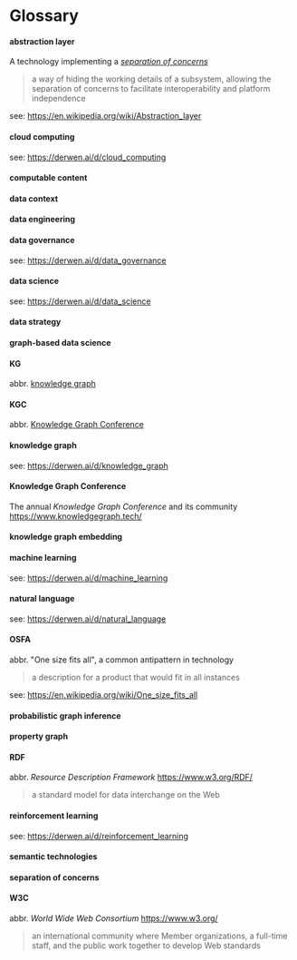 # Glossary

#### abstraction layer

A technology implementing a [*separation of concerns*](#separation-of-concerns)

> a way of hiding the working details of a subsystem, allowing the separation of concerns to facilitate interoperability and platform independence

see: <https://en.wikipedia.org/wiki/Abstraction_layer>

#### cloud computing

see: <https://derwen.ai/d/cloud_computing>

#### computable content

#### data context

#### data engineering

#### data governance

see: <https://derwen.ai/d/data_governance>

#### data science

see: <https://derwen.ai/d/data_science>

#### data strategy

#### graph-based data science

#### KG

abbr. [knowledge graph](#knowledge-graph)

#### KGC

abbr. [Knowledge Graph Conference](#knowledge-graph-conference)

#### knowledge graph

see: <https://derwen.ai/d/knowledge_graph>

#### Knowledge Graph Conference

The annual *Knowledge Graph Conference*
and its community
<https://www.knowledgegraph.tech/>

#### knowledge graph embedding

#### machine learning

see: <https://derwen.ai/d/machine_learning>

#### natural language

see: <https://derwen.ai/d/natural_language>

#### OSFA

abbr. "One size fits all", a common antipattern in technology
> a description for a product that would fit in all instances

see: <https://en.wikipedia.org/wiki/One_size_fits_all>

#### probabilistic graph inference

#### property graph

#### RDF

abbr. *Resource Description Framework*
<https://www.w3.org/RDF/>
> a standard model for data interchange on the Web

#### reinforcement learning

see: <https://derwen.ai/d/reinforcement_learning>

#### semantic technologies

#### separation of concerns

#### W3C

abbr. *World Wide Web Consortium* <https://www.w3.org/>
> an international community where Member organizations, a full-time staff, and the public work together to develop Web standards